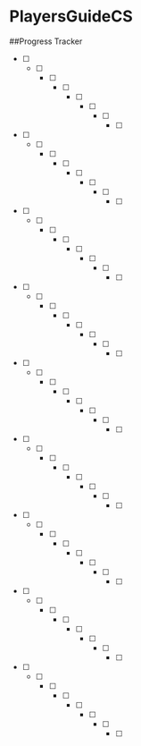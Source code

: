 # PlayersGuideCS

##Progress Tracker
-[ ] -[ ] -[ ] -[ ] -[ ] -[ ] -[ ] -[ ]
-[ ] -[ ] -[ ] -[ ] -[ ] -[ ] -[ ] -[ ]
-[ ] -[ ] -[ ] -[ ] -[ ] -[ ] -[ ] -[ ]
-[ ] -[ ] -[ ] -[ ] -[ ] -[ ] -[ ] -[ ]
-[ ] -[ ] -[ ] -[ ] -[ ] -[ ] -[ ] -[ ]
-[ ] -[ ] -[ ] -[ ] -[ ] -[ ] -[ ] -[ ]
-[ ] -[ ] -[ ] -[ ] -[ ] -[ ] -[ ] -[ ]
-[ ] -[ ] -[ ] -[ ] -[ ] -[ ] -[ ] -[ ]
-[ ] -[ ] -[ ] -[ ] -[ ] -[ ] -[ ] -[ ]